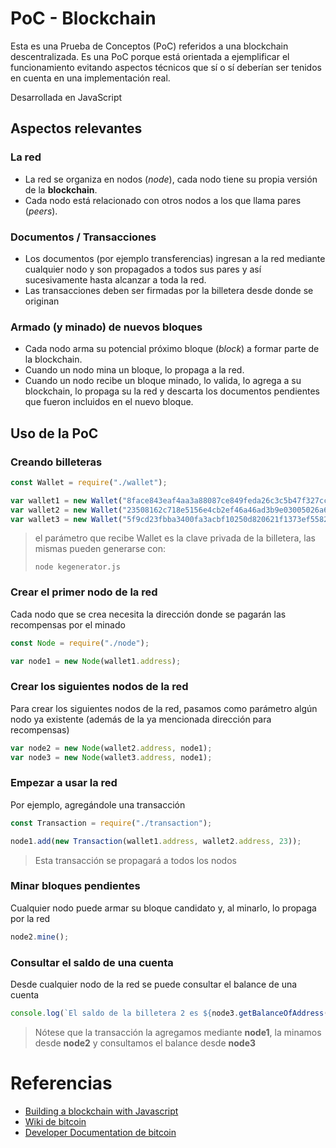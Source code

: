 # PoC - Blockchain
Esta es una Prueba de Conceptos (PoC) referidos a una blockchain descentralizada. Es una PoC porque est&aacute; orientada a ejemplificar el funcionamiento evitando aspectos t&eacute;cnicos que s&iacute; o s&iacute; deber&iacute;an ser tenidos en cuenta en una implementaci&oacute;n real.

Desarrollada en JavaScript

## Aspectos relevantes
### La red
* La red se organiza en nodos (_node_), cada nodo tiene su propia versi&oacute;n de la **blockchain**.
* Cada nodo est&aacute; relacionado con otros nodos a los que llama pares (_peers_).
### Documentos / Transacciones
* Los documentos (por ejemplo transferencias) ingresan a la red mediante cualquier nodo y son propagados a todos sus pares y as&iacute; sucesivamente hasta alcanzar a toda la red.
* Las transacciones deben ser firmadas por la billetera desde donde se originan
### Armado (y minado) de nuevos bloques
* Cada nodo arma su potencial pr&oacute;ximo bloque (_block_) a formar parte de la blockchain.
* Cuando un nodo mina un bloque, lo propaga a la red.
* Cuando un nodo recibe un bloque minado, lo valida, lo agrega a su blockchain, lo propaga su la red y descarta los documentos pendientes que fueron incluidos en el nuevo bloque.

## Uso de la PoC
### Creando billeteras
```javascript
const Wallet = require("./wallet");

var wallet1 = new Wallet("8face843eaf4aa3a88087ce849feda26c3c5b47f327cc6326756ca2f60069b4a");
var wallet2 = new Wallet("23508162c718e5156e4cb2ef46a46ad3b9e03005026a64925fda6cabf5399f41");
var wallet3 = new Wallet("5f9cd23fbba3400fa3acbf10250d820621f1373ef55820936043b0b6855c2124");
```
> el par&aacute;metro que recibe Wallet es la clave privada de la billetera, las mismas pueden generarse con:
> ```nodejs
> node kegenerator.js
> ```

### Crear el primer nodo de la red
Cada nodo que se crea necesita la direcci&oacute;n donde se pagar&aacute;n las recompensas por el minado
```javascript
const Node = require("./node");

var node1 = new Node(wallet1.address);
```
### Crear los siguientes nodos de la red
Para crear los siguientes  nodos de la red, pasamos como par&aacute;metro algún nodo ya existente (adem&aacute;s de la ya mencionada direcci&oacute;n para recompensas)
```javascript
var node2 = new Node(wallet2.address, node1);
var node3 = new Node(wallet3.address, node1);
```
### Empezar a usar la red
Por ejemplo, agreg&aacute;ndole una transacci&oacute;n
```javascript
const Transaction = require("./transaction");

node1.add(new Transaction(wallet1.address, wallet2.address, 23));
```
> Esta transacci&oacute;n se propagar&aacute; a todos los nodos
### Minar bloques pendientes
Cualquier nodo puede armar su bloque candidato y, al minarlo, lo propaga por la red
```javascript
node2.mine();
```
### Consultar el saldo de una cuenta
Desde cualquier nodo de la red se puede consultar el balance de una cuenta
```javascript
console.log(`El saldo de la billetera 2 es ${node3.getBalanceOfAddress(wallet2.address)}`);
```

> N&oacute;tese que la transacci&oacute;n la agregamos mediante **node1**, la minamos desde **node2** y consultamos el balance desde **node3**

# Referencias
* [Building a blockchain with Javascript](https://www.youtube.com/playlist?list=PLzvRQMJ9HDiTqZmbtFisdXFxul5k0F-Q4)
* [Wiki de bitcoin](https://en.bitcoin.it/wiki/)
* [Developer Documentation de bitcoin](https://bitcoin.org/en/developer-documentation)
